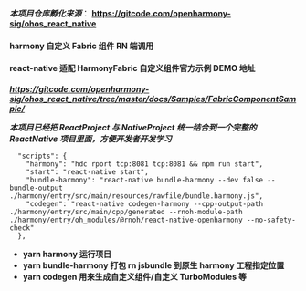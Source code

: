 **_本项目仓库孵化来源_**： **https://gitcode.com/openharmony-sig/ohos_react_native**

#### harmony 自定义 Fabric 组件 RN 端调用

#### react-native 适配 HarmonyFabric 自定义组件官方示例 DEMO 地址

***https://gitcode.com/openharmony-sig/ohos_react_native/tree/master/docs/Samples/FabricComponentSample/***

**_本项目已经把 ReactProject 与 NativeProject 统一结合到一个完整的 ReactNative 项目里面，方便开发者开发学习_**

```json5
  "scripts": {
    "harmony": "hdc rport tcp:8081 tcp:8081 && npm run start",
    "start": "react-native start",
    "bundle-harmony": "react-native bundle-harmony --dev false --bundle-output ./harmony/entry/src/main/resources/rawfile/bundle.harmony.js",
    "codegen": "react-native codegen-harmony --cpp-output-path ./harmony/entry/src/main/cpp/generated --rnoh-module-path ./harmony/entry/oh_modules/@rnoh/react-native-openharmony --no-safety-check"
  },
```

- **yarn harmony 运行项目**
- **yarn bundle-harmony 打包 rn jsbundle 到原生 harmony 工程指定位置**
- **yarn codegen 用来生成自定义组件/自定义 TurboModules 等**
